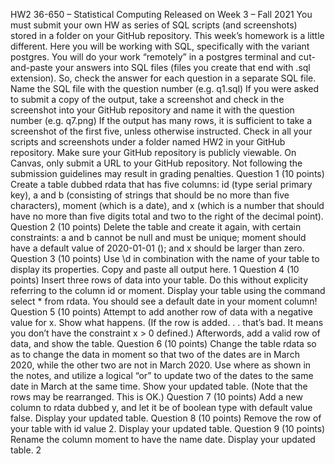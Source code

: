 HW2
36-650 – Statistical Computing Released on Week 3 – Fall 2021
You must submit your own HW as series of SQL scripts (and screenshots) stored in a folder on your GitHub repository.
This week’s homework is a little different. Here you will be working with SQL, specifically with the variant postgres. You will do your work “remotely” in a postgres terminal and cut-and-paste your answers into SQL files (files you create that end with .sql extension).
So, check the answer for each question in a separate SQL file. Name the SQL file with the question number (e.g. q1.sql)
If you were asked to submit a copy of the output, take a screenshot and check in the screenshot into your GitHub repository and name it with the question number (e.g. q7.png)
If the output has many rows, it is sufficient to take a screenshot of the first five, unless otherwise instructed.
Check in all your scripts and screenshots under a folder named HW2 in your GitHub repository. Make sure your GitHub repository is publicly viewable.
On Canvas, only submit a URL to your GitHub repository.
Not following the submission guidelines may result in grading penalties.
Question 1
(10 points)
Create a table dubbed rdata that has five columns: id (type serial primary key), a and b (consisting of strings that should be no more than five characters), moment (which is a date), and x (which is a number that should have no more than five digits total and two to the right of the decimal point).
Question 2
(10 points)
Delete the table and create it again, with certain constraints: a and b cannot be null and must be unique; moment should have a default value of 2020-01-01 (); and x should be larger than zero.
Question 3
(10 points)
Use \d in combination with the name of your table to display its properties. Copy and paste all output here.
1
Question 4
(10 points)
Insert three rows of data into your table. Do this without explicity referring to the column id or moment. Display your table using the command select * from rdata. You should see a default date in your moment column!
Question 5
(10 points)
Attempt to add another row of data with a negative value for x. Show what happens. (If the row is added. . . that’s bad. It means you don’t have the constraint x > 0 defined.) Afterwords, add a valid row of data, and show the table.
Question 6
(10 points)
Change the table rdata so as to change the data in moment so that two of the dates are in March 2020, while the other two are not in March 2020. Use where as shown in the notes, and utilize a logical “or” to update two of the dates to the same date in March at the same time. Show your updated table. (Note that the rows may be rearranged. This is OK.)
Question 7
(10 points)
Add a new column to rdata dubbed y, and let it be of boolean type with default value false. Display your updated table.
Question 8
(10 points)
Remove the row of your table with id value 2. Display your updated table. Question 9
(10 points)
Rename the column moment to have the name date. Display your updated table.
2
